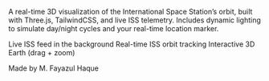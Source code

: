 A real-time 3D visualization of the International Space Station’s orbit, built with Three.js, TailwindCSS, and live ISS telemetry.
Includes dynamic lighting to simulate day/night cycles and your real-time location marker.

Live ISS feed in the background
Real-time ISS orbit tracking
Interactive 3D Earth (drag + zoom)

Made by M. Fayazul Haque
